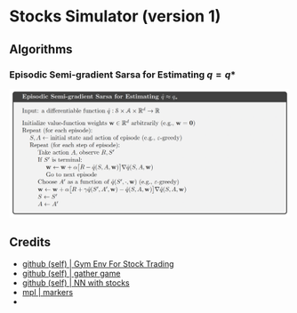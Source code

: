 # Stocks Simulator (version 1)

## Algorithms

### Episodic Semi-gradient Sarsa for Estimating $q = q*$

![](pics/semi_gradient_sarsa.png)

## Credits

- [github (self) | Gym Env For Stock Trading](https://github.com/Arseni1919/gym-stocktrading)
- [github (self) | gather game](https://github.com/Arseni1919/Gather_Game/blob/main/impl_env_gather.py)
- [github (self) | NN with stocks](https://github.com/Arseni1919/Implementing_NN_Stocks)
- [mpl | markers](https://matplotlib.org/stable/api/markers_api.html)
- []()